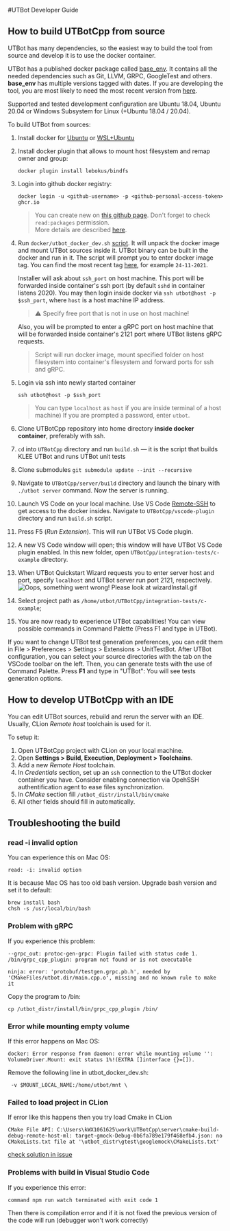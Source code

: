 #UTBot Developer Guide

## How to build UTBotCpp from source

UTBot has many dependencies, so the easiest way to build the tool from source and develop it is to use the docker container.

UTBot has a published docker package called [base_env](https://github.com/UnitTestBot/UTBotCpp/pkgs/container/utbotcpp%2Fbase_env).
It contains all the needed dependencies such as Git, LLVM, GRPC, GoogleTest and others. **base_env** has multiple versions tagged with dates.
If you are developing the tool, you are most likely to need the most recent version from [here](https://github.com/UnitTestBot/UTBotCpp/pkgs/container/utbotcpp%2Fbase_env). 

Supported and tested development configuration are Ubuntu 18.04, Ubuntu 20.04 or Windows Subsystem for Linux (+Ubuntu 18.04 / 20.04).
 
To build UTBot from sources:
1. Install docker for [Ubuntu](https://docs.docker.com/engine/install/ubuntu/) or [WSL+Ubuntu](https://docs.docker.com/desktop/windows/wsl/)
2. Install docker plugin that allows to mount host filesystem and remap owner and group:  
   ```
   docker plugin install lebokus/bindfs
   ```
3. Login into github docker registry: 
   ```
   docker login -u <github-username> -p <github-personal-access-token> ghcr.io
   ``` 
   > You can create new <personal-access-token> on [this github page](https://github.com/settings/tokens/new). Don't forget to check `read:packages` permission.   
   > More details are described [here](https://docs.github.com/en/packages/working-with-a-github-packages-registry/working-with-the-container-registry#authenticating-to-the-container-registry).
   
4. Run `docker/utbot_docker_dev.sh` [script](https://github.com/UnitTestBot/UTBotCpp/blob/main/docker/utbot_docker_dev.sh). It will unpack the docker image and mount UTBot sources inside it.
   UTBot binary can be built in the docker and run in it.
   The script will prompt you to enter docker image tag. You can find the most recent tag [here](https://github.com/UnitTestBot/UTBotCpp/pkgs/container/utbotcpp%2Fbase_env), for example `24-11-2021`. 
   
   Installer will ask about `ssh_port` on host machine. This port will be forwarded inside container's ssh port (by default `sshd` in container listens 2020). 
   You may then login inside docker via `ssh utbot@host -p $ssh_port`, where `host` is a host machine IP address.
   > ⚠ Specify free port that is not in use on host machine!
    
   Also, you will be prompted to enter a gRPC port on host machine that will be forwarded inside container's 2121 port where UTBot listens gRPC requests.   
   > Script will run docker image, mount specified folder on host filesystem into container's filesystem and forward ports for ssh and gRPC.
    
   
 
5. Login via ssh into newly started container
   ``` 
   ssh utbot@host -p $ssh_port 
   ``` 
   > You can type `localhost` as `host` if you are inside terminal of a host machine)
   > If you are prompted a password, enter `utbot`.

6. Clone UTBotCpp repository into home directory **inside docker container**, preferably with ssh.
7. `cd` into `UTBotCpp` directory and run `build.sh` — it is the script that builds KLEE UTBot and runs UTBot unit tests
8. Clone submodules `git submodule update --init --recursive`
9. Navigate to `UTBotCpp/server/build` directory and launch the binary with `./utbot server` command. Now the server is running.
10. Launch VS Code on your local machine. Use VS Code [Remote-SSH](https://code.visualstudio.com/docs/remote/ssh) to get access to the docker insides. Navigate to `UTBotCpp/vscode-plugin` directory and run `build.sh` script.
11. Press F5 (*Run Extension*). This will run UTBot VS Code plugin.
12. A new VS Code window will open; this window will have UTBot VS Code plugin enabled. In this new folder, open `UTBotCpp/integration-tests/c-example` directory.
13. When UTBot Quickstart Wizard requests you to enter server host and port, specify `localhost` and UTBot server run port 2121, respectively.
   ![Oops, something went wrong! Please look at wizardInstall.gif](media/wizardInstall.gif "UTBot Wizard Demo")
14. Select project path as `/home/utbot/UTBotCpp/integration-tests/c-example`;
15. You are now ready to experience UTBot capabilities! You can view possible commands in Command Palette (Press F1 and type in UTBot).

If you want to change UTBot test generation preferences, you can edit them in  File > Preferences > Settings > Extensions > UnitTestBot.
After UTBot configuration, you can select your source directories with the tab on the VSCode toolbar on the left. Then, you can generate tests with the use of Command Palette. Press **F1** and type in "UTBot": You will see tests generation options.

## How to develop UTBotCpp with an IDE

You can edit UTBot sources, rebuild and rerun the server with an IDE. Usually, CLion *Remote host* toolchain is used for it.

To setup it:
1. Open UTBotCpp project with CLion on your local machine.
2. Open **Settings > Build, Execution, Deployment > Toolchains**.
3. Add a new *Remote Host* toolchain.
4. In *Credentials* section, set up an `ssh` connection to the UTBot docker container you have. Consider enabling connection via OpehSSH authentification agent to ease files synchronization.
5. In *CMake* section fill `/utbot_distr/install/bin/cmake`
6. All other fields should fill in automatically.


## Troubleshooting the build
### read -i invalid option
You can experience this on Mac OS:
```shell
read: -i: invalid option
```
It is because Mac OS has too old bash version. Upgrade bash version and set it to default:
```shell
brew install bash
chsh -s /usr/local/bin/bash
```
### Problem with gRPC
If you experience this problem:
```shell
--grpc_out: protoc-gen-grpc: Plugin failed with status code 1.
/bin/grpc_cpp_plugin: program not found or is not executable
```
```shell
ninja: error: 'protobuf/testgen.grpc.pb.h', needed by 'CMakeFiles/utbot.dir/main.cpp.o', missing and no known rule to make it
```
Copy the program to /bin:
```shell
cp /utbot_distr/install/bin/grpc_cpp_plugin /bin/
```
### Error while mounting empty volume
If this error happens on Mac OS:
```shell
docker: Error response from daemon: error while mounting volume '': VolumeDriver.Mount: exit status 1%!(EXTRA []interface {}=[]).
```
Remove the following line in utbot_docker_dev.sh: 
```shell
 -v $MOUNT_LOCAL_NAME:/home/utbot/mnt \
```

### Failed to load project in CLion
If error like this happens then you try load Cmake in CLion
```
CMake File API: C:\Users\kWX1061625\work\UTBotCpp\server\cmake-build-debug-remote-host-ml: target-gmock-Debug-0b6fa789e179f468efb4.json: no CMakeLists.txt file at '\utbot_distr\gtest\googlemock\CMakeLists.txt'
```
[check solution in issue](https://youtrack.jetbrains.com/issue/CPP-27998)


### Problems with build in Visual Studio Code
If you experience this error:
```shell
command npm run watch terminated with exit code 1
```
Then there is compilation error and if it is not fixed the previous version of the code will run (debugger won't work correctly)
